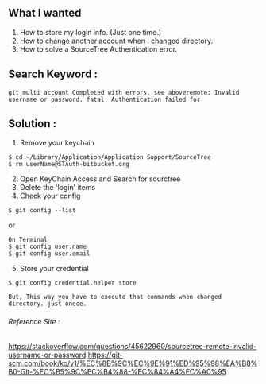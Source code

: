 ## What I wanted
 1. How to store my login info. (Just one time.)
 2. How to change another account when I changed directory.  
 3. How to solve a SourceTree Authentication error.
 
## Search Keyword : 
```
git multi account Completed with errors, see aboveremote: Invalid username or password. fatal: Authentication failed for
```

## Solution :
 1. Remove your keychain
 ```
 $ cd ~/Library/Application/Application Support/SourceTree
 $ rm userName@STAuth-bitbucket.org
 ```
 2. Open KeyChain Access and Search for sourctree
 3. Delete the 'login' items
 4. Check your config
 ```
 $ git config --list
 ```
 or
 ```
 On Terminal
 $ git config user.name
 $ git config user.email
 ```
 5. Store your credential
 ```
 $ git config credential.helper store
 ``` 
 `But, This way you have to execute that commands when changed directory. just onece.`
    
###### Reference Site : 
 https://stackoverflow.com/questions/45622960/sourcetree-remote-invalid-username-or-password
 https://git-scm.com/book/ko/v1/%EC%8B%9C%EC%9E%91%ED%95%98%EA%B8%B0-Git-%EC%B5%9C%EC%B4%88-%EC%84%A4%EC%A0%95